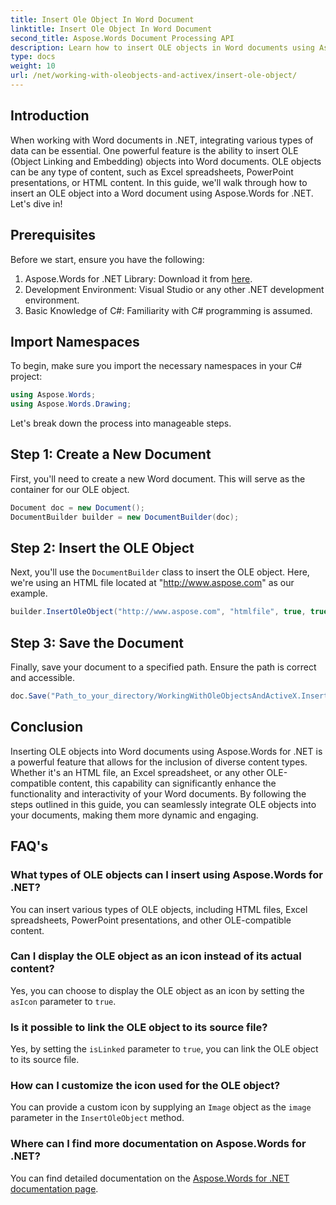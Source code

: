 ```yaml
---
title: Insert Ole Object In Word Document
linktitle: Insert Ole Object In Word Document
second_title: Aspose.Words Document Processing API
description: Learn how to insert OLE objects in Word documents using Aspose.Words for .NET with this step-by-step guide. Enhance your documents with embedded content.
type: docs
weight: 10
url: /net/working-with-oleobjects-and-activex/insert-ole-object/
---
```

## Introduction

When working with Word documents in .NET, integrating various types of data can be essential. One powerful feature is the ability to insert OLE (Object Linking and Embedding) objects into Word documents. OLE objects can be any type of content, such as Excel spreadsheets, PowerPoint presentations, or HTML content. In this guide, we'll walk through how to insert an OLE object into a Word document using Aspose.Words for .NET. Let's dive in!

## Prerequisites

Before we start, ensure you have the following:

1. Aspose.Words for .NET Library: Download it from [here](https://releases.aspose.com/words/net/).
2. Development Environment: Visual Studio or any other .NET development environment.
3. Basic Knowledge of C#: Familiarity with C# programming is assumed.

## Import Namespaces

To begin, make sure you import the necessary namespaces in your C# project:

```csharp
using Aspose.Words;
using Aspose.Words.Drawing;
```

Let's break down the process into manageable steps.

## Step 1: Create a New Document

First, you'll need to create a new Word document. This will serve as the container for our OLE object.

```csharp
Document doc = new Document();
DocumentBuilder builder = new DocumentBuilder(doc);
```

## Step 2: Insert the OLE Object

Next, you'll use the `DocumentBuilder` class to insert the OLE object. Here, we're using an HTML file located at "http://www.aspose.com" as our example.

```csharp
builder.InsertOleObject("http://www.aspose.com", "htmlfile", true, true, null);
```

## Step 3: Save the Document

Finally, save your document to a specified path. Ensure the path is correct and accessible.

```csharp
doc.Save("Path_to_your_directory/WorkingWithOleObjectsAndActiveX.InsertOleObject.docx");
```

## Conclusion

Inserting OLE objects into Word documents using Aspose.Words for .NET is a powerful feature that allows for the inclusion of diverse content types. Whether it's an HTML file, an Excel spreadsheet, or any other OLE-compatible content, this capability can significantly enhance the functionality and interactivity of your Word documents. By following the steps outlined in this guide, you can seamlessly integrate OLE objects into your documents, making them more dynamic and engaging.

## FAQ's

### What types of OLE objects can I insert using Aspose.Words for .NET?
You can insert various types of OLE objects, including HTML files, Excel spreadsheets, PowerPoint presentations, and other OLE-compatible content.

### Can I display the OLE object as an icon instead of its actual content?
Yes, you can choose to display the OLE object as an icon by setting the `asIcon` parameter to `true`.

### Is it possible to link the OLE object to its source file?
Yes, by setting the `isLinked` parameter to `true`, you can link the OLE object to its source file.

### How can I customize the icon used for the OLE object?
You can provide a custom icon by supplying an `Image` object as the `image` parameter in the `InsertOleObject` method.

### Where can I find more documentation on Aspose.Words for .NET?
You can find detailed documentation on the [Aspose.Words for .NET documentation page](https://reference.aspose.com/words/net/).
